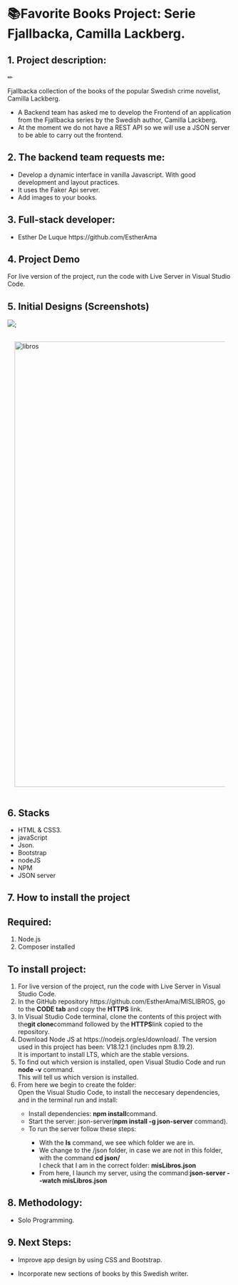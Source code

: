 <h1>📚Favorite Books Project: Serie Fjallbacka, Camilla Lackberg.</h1>
<h2>1. Project description:</h2>
✏
<p>Fjallbacka collection of the books of the popular Swedish crime novelist, Camilla Lackberg.</p>
<ul>
<li>A Backend team has asked me to develop the Frontend of an application from the Fjallbacka series by the Swedish author, Camilla Lackberg.</li>
<li>At the moment we do not have a REST API so we will use a JSON server to be able to carry out the frontend.</li>
</ul>


<h2>2. The backend team requests me:</h2>

<ul>
<li>Develop a dynamic interface in vanilla Javascript. With good development and layout practices.</li>
<li>It uses the Faker Api server.</li>
<li>Add images to your books.</li>
</ul>

<h2>3. Full-stack developer:</h2>
<ul>
<li>Esther De Luque  https://github.com/EstherAma</li>
</ul>

<h2>4. Project Demo</h2>

<p>For live version of the project, run the code with Live Server in Visual Studio Code.</p>

<h2>5. Initial Designs (Screenshots)</h2>

<image src="![image](https://user-images.githubusercontent.com/116546625/209240155-eeea9c13-90f9-4992-a70b-b1fb95eeea11.png)"/>;
<div style="heigth:auto; display:flex; flex-wrap:wrap; justify-content:center; padding:1rem">
<img style="width:1000px;" src="![image](![image](http://127.0.0.1:5500/index.html))" alt="libros"/>
</div>  

<h2>6. Stacks</h2>

<ul>
<li>HTML & CSS3.</li>
<li>javaScript</li>
<li>Json.</li>
<li>Bootstrap</li>
<li>nodeJS</li>
<li>NPM</li>
<li>JSON server</li>
</ul>

<h2>7. How to install the project</h2>

<h2>Required:</h2>

  <ol>
  <li>Node.js</li>
  <li>Composer installed</li>
  </ol>

<h2>To install project:</h2>

<ol>

  <li>For live version of the project, run the code with Live Server in Visual Studio Code.</li>
  <li>In the GitHub repository https://github.com/EstherAma/MISLIBROS, go to the <strong>CODE tab</strong> and copy the <strong>HTTPS</strong> link.</li>
  <li>In Visual Studio Code terminal, clone the contents of this project with the<strong>git clone</strong>command followed by the<strong> HTTPS</strong>link copied to the repository.</li>
  <li>Download Node JS at https://nodejs.org/es/download/. The version used in this project has been: V18.12.1 (includes npm 8.19.2).<br> It is important to install LTS, which are the stable versions.</li>
  <li>To find out which version is installed, open Visual Studio Code and run  <strong>node -v</strong> command.<br> This will tell us which version is installed.</li>
  <li>From here we begin to create the folder:<br>Open the Visual Studio Code, to install the neccesary dependencies, and in the terminal run and install:</li>
    <ul>
      <li>Install dependencies: <strong>npm install</strong>command.</li>
      <li>Start the server: json-server(<strong>npm install -g json-server</strong> command).</li>
      <li>To run the server follow these steps:</li>
          <ul>
            <li>With the <strong>ls</strong> command, we see which folder we are in.</li>
            <li>We change to the /json folder, in case we are not in this folder, with the command <strong>cd json/</strong><br>I check that I am in the correct folder: <strong>misLibros.json</strong></li>
            <li>From here, I launch my server, using the command:<strong>json-server --watch misLibros.json</strong></li>
          </ul>
       </ul>   
 </ol>

<h2>8. Methodology:</h2>
<ul>
<li>Solo Programming.</li>
</ul>

<h2>9. Next Steps:</h2>

<ul>
<li><p>Improve app design by using CSS and Bootstrap.</p></li>
<li><p>Incorporate new sections of books by this Swedish writer.</p></li>


